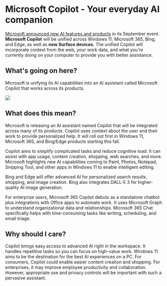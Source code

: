 # Microsoft Copilot - Your everyday AI companion

[Microsoft announced new AI features and products](https://blogs.microsoft.com/blog/2023/09/21/announcing-microsoft-copilot-your-everyday-ai-companion/?utm_source=bensbites\&utm_medium=referral\&utm_campaign=microsoft-copilot-your-everyday-ai-companion) in its September event. **Microsoft Copilot** will be unified across Windows 11, Microsoft 365, Bing, and Edge, as well as **new Surface devices.** The unified Copilot will incorporate context from the web, your work data, and what you’re currently doing on your computer to provide you with better assistance.

## What's going on here?

Microsoft is unifying its AI capabilities into an AI assistant called Microsoft Copilot that works across its products.

![](https://media.beehiiv.com/cdn-cgi/image/fit=scale-down,format=auto,onerror=redirect,quality=80/uploads/asset/file/6b1ff4a8-d2a5-4b18-b3da-a6ae13a8a88a/image.png)

## What does this mean?

Microsoft is releasing an AI assistant named Copilot that will be integrated across many of its products. Copilot uses context about the user and their work to provide personalized help. It will roll out first in Windows 11, Microsoft 365, and Bing/Edge products starting this fall.

Copilot aims to simplify complicated tasks and reduce cognitive load. It can assist with app usage, content creation, shopping, web searches, and more. Microsoft highlights new AI capabilities coming to Paint, Photos, Notepad, Snipping Tool, and other apps in Windows 11 to enable intelligent editing.

Bing and Edge will offer advanced AI for personalized search results, shopping, and image creation. Bing also integrates DALL-E 3 for higher-quality AI image generation.

For enterprise users, Microsoft 365 Copilot debuts as a standalone chatbot plus integrations with Office apps to automate work. It uses Microsoft Graph to understand organizational data and relationships. Microsoft 365 Chat specifically helps with time-consuming tasks like writing, scheduling, and email triage.

## Why should I care?

Copilot brings easy access to advanced AI right in the workspace. It handles repetitive tasks so you can focus on high-value work. Windows 11 aims to be the destination for the best AI experiences on a PC. For consumers, Copilot could enable easier content creation and shopping. For enterprises, it may improve employee productivity and collaboration. However, appropriate use and privacy controls will be important with such a pervasive assistant.
